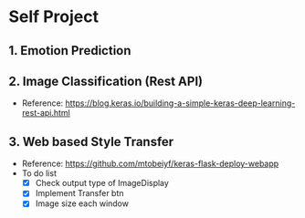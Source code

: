 # Self Project

## 1. Emotion Prediction



## 2. Image Classification (Rest API)
- Reference: https://blog.keras.io/building-a-simple-keras-deep-learning-rest-api.html


## 3. Web based Style Transfer 
- Reference: https://github.com/mtobeiyf/keras-flask-deploy-webapp
- To do list
    - [x] Check output type of ImageDisplay 
    - [x] Implement Transfer btn
    - [x] Image size each window